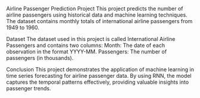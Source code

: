 Airline Passenger Prediction Project
This project predicts the number of airline passengers using historical data and machine learning techniques. 
The dataset contains monthly totals of international airline passengers from 1949 to 1960.

Dataset
The dataset used in this project is called International Airline Passengers and contains two columns:
Month: The date of each observation in the format YYYY-MM.
Passengers: The number of passengers (in thousands).

Conclusion
This project demonstrates the application of machine learning in time series forecasting for airline passenger data.
By using RNN, the model captures the temporal patterns effectively, providing valuable insights into passenger trends.
